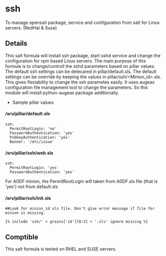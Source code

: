 # ssh
To manage openssh package, service and configuration from salt for Linux servers. (RedHat & Suse)

## Details
This salt formula will install ssh package, start sshd service and change the configuration for rpm based Linux servers.  The main purpose of this formula is to change/controll the sshd parameters based on pillar values. The default ssh settings can be delecared in pillar/default.sls. The default settings can be override by keeping the values in pillar/ssh/<Minion_id>.sls. This gives flexiability to change the ssh parametes easily. It uses augeas configuration file management tool to change the parameters. So this module will install python-augeas package additionally.

* Sample pillar values
#### /srv/pillar/default.sls
```
ssh:
  PermitRootLogin: 'no'
  PasswordAuthentication: 'yes'
  PubkeyAuthentication: 'yes'
  Banner: '/etc/issue'
```
#### /srv/pillar/ssh/web.sls

```
ssh:
  PermitRootLogin: 'yes'
  PasswordAuthentication: 'yes'
```
For A0DF minion, the PermitRootLogin will taken from A0DF.sls file (that is 'yes') not from default.sls

#### /srv/pillar/ssh/init.sls

```
##Look for minion_id sls file. Don't give error message if file for minion is missing.

{% include 'ssh/' + grains['id'][0:3] + '.sls' ignore missing %}
```

## Comptible
This salt formula is tested on RHEL and SUSE servers. 
